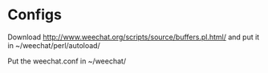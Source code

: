 Configs
=========

Download http://www.weechat.org/scripts/source/buffers.pl.html/ and put it in ~/weechat/perl/autoload/

Put the weechat.conf in ~/weechat/
